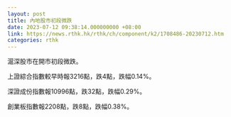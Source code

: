 ```yaml
---
layout: post
title: 內地股市初段微跌
date: 2023-07-12 09:38:14.000000000 +08:00
link: https://news.rthk.hk/rthk/ch/component/k2/1708486-20230712.htm
categories: rthk
---
```


滬深股市在開市初段微跌。

上證綜合指數較早時報3216點，跌4點，跌幅0.14%。

深證成份指數報10996點，跌32點，跌幅0.29%。

創業板指數報2208點，跌8點，跌幅0.38%。
